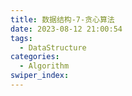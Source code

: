 ```yaml
---
title: 数据结构-7-贪心算法
date: 2023-08-12 21:00:54
tags: 
  - DataStructure
categories: 
  - Algorithm
swiper_index: 
---
```

